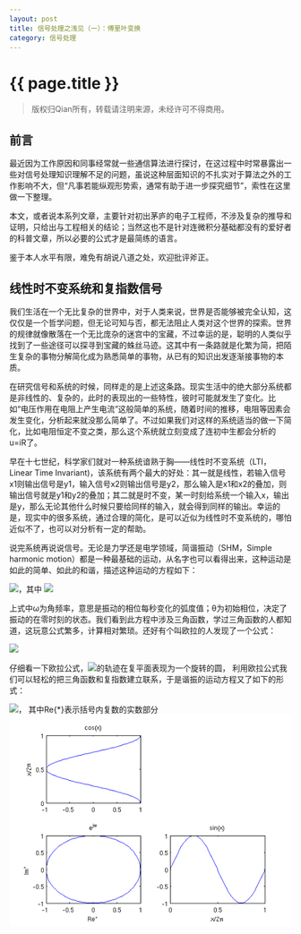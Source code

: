 ```yaml
---
layout: post
title: 信号处理之浅见（一）：傅里叶变换
category: 信号处理
---
```


# {{ page.title }}
> 版权归Qian所有，转载请注明来源，未经许可不得商用。

## 前言
最近因为工作原因和同事经常就一些通信算法进行探讨，在这过程中时常暴露出一些对信号处理知识理解不足的问题，虽说这种层面知识的不扎实对于算法之外的工作影响不大，但“凡事若能纵观形势索，通常有助于进一步探究细节”，索性在这里做一下整理。

本文，或者说本系列文章，主要针对初出茅庐的电子工程师，不涉及复杂的推导和证明，只给出与工程相关的结论；当然这也不是针对连微积分基础都没有的爱好者的科普文章，所以必要的公式才是最简练的语言。

鉴于本人水平有限，难免有胡说八道之处，欢迎批评斧正。

## 线性时不变系统和复指数信号
我们生活在一个无比复杂的世界中，对于人类来说，世界是否能够被完全认知，这仅仅是一个哲学问题，但无论可知与否，都无法阻止人类对这个世界的探索。世界的规律就像散落在一个无比庞杂的迷宫中的宝藏，不过幸运的是，聪明的人类似乎找到了一些途径可以探寻到宝藏的蛛丝马迹。这其中有一条路就是化繁为简，把陌生复杂的事物分解简化成为熟悉简单的事物，从已有的知识出发逐渐接事物的本质。

在研究信号和系统的时候，同样走的是上述这条路。现实生活中的绝大部分系统都是非线性的、复杂的，此时的表现出的一些特性，彼时可能就发生了变化。比如“电压作用在电阻上产生电流”这般简单的系统，随着时间的推移，电阻等因素会发生变化，分析起来就没那么简单了。不过如果我们对这样的系统适当的做一下简化，比如电阻恒定不变之类，那么这个系统就立刻变成了连初中生都会分析的u=iR了。

早在十七世纪，科学家们就对一种系统谙熟于胸——线性时不变系统（LTI，Linear Time Invariant)，该系统有两个最大的好处：其一就是线性，若输入信号x1则输出信号是y1，输入信号x2则输出信号是y2，那么输入是x1和x2的叠加，则输出信号就是y1和y2的叠加；其二就是时不变，某一时刻给系统一个输入x，输出是y，那么无论其他什么时候只要给同样的输入，就会得到同样的输出。幸运的是，现实中的很多系统，通过合理的简化，是可以近似为线性时不变系统的，哪怕近似不了，也可以对分析有一定的帮助。

说完系统再说说信号。无论是力学还是电学领域，简谐振动（SHM，Simple harmonic motion）都是一种最基础的运动，从名字也可以看得出来，这种运动是如此的简单、如此的和谐，描述这种运动的方程如下：

<img src="http://www.forkosh.com/mathtex.cgi?\ x(t)=Acos(\omega t+\theta)">，其中
<img src="http://www.forkosh.com/mathtex.cgi?\ \omega=\frac{2\pi}{T}=2\pi f">

上式中&omega;为角频率，意思是振动的相位每秒变化的弧度值；&theta;为初始相位，决定了振动的在零时刻的状态。我们看到此方程中涉及三角函数，学过三角函数的人都知道，这玩意公式繁多，计算相对繁琐。还好有个叫欧拉的人发现了一个公式：

<img src="http://www.forkosh.com/mathtex.cgi?\ e^{jx}=cosx+jsinx">

仔细看一下欧拉公式，<img src="http://www.forkosh.com/mathtex.cgi?\ e^{jx}">的轨迹在复平面表现为一个旋转的圆，
利用欧拉公式我们可以轻松的把三角函数和复指数建立联系，于是谐振的运动方程又了如下的形式：

<img src="http://www.forkosh.com/mathtex.cgi?\ x(t)=Re\{Ae^{j(\omega t+\theta)}\}">，
其中Re{*}表示括号内复数的实数部分
![](1_1.png)








